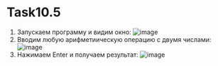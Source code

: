 # Task10.5
1) Запускаем программу и видим окно:
   ![image](https://github.com/user-attachments/assets/28972234-f357-4d16-a5b4-cb8c65bae14f)
2) Вводим любую арифметиическую операцию с двумя числами:
  ![image](https://github.com/user-attachments/assets/39ecfc4d-2080-4dd3-846a-4bd00e2a2df9)
3) Нажимаем Enter и получаем результат:
   ![image](https://github.com/user-attachments/assets/eb7c829d-7e5f-41b4-a87a-a693849beaec)

   
